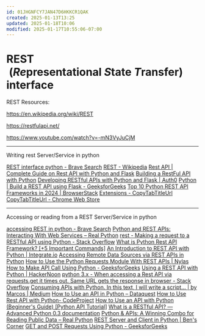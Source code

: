 ```yaml
---
id: 01JHGNFCY7JAN47D6HKKCR1QAK
created: 2025-01-13T13:25
updated: 2025-01-18T10:06
modified: 2025-01-17T10:55:06-07:00
---
```

# REST  (<b><i>Re</i></b>presentational <b><i>S</i></b>tate <b><i>T</i></b>ransfer) interface

REST Resources:

https://en.wikipedia.org/wiki/REST

https://restfulapi.net/

https://www.youtube.com/watch?v=-mN3VyJuCjM

---

Writing rest Server/Service in python

[REST interface python - Brave Search](https://search.brave.com/search?q=REST+interface+python&source=web&summary=1&conversation=31c722b1c56b032e7001db)
[REST - Wikipedia](https://en.wikipedia.org/wiki/REST)
[Rest API | Complete Guide on Rest API with Python and Flask](https://www.analyticsvidhya.com/blog/2022/01/rest-api-with-python-and-flask/)
[Building a RestFul API with Python](https://cto.ai/blog/building-a-restful-api-with-python/)
[Developing RESTful APIs with Python and Flask | Auth0](https://auth0.com/blog/developing-restful-apis-with-python-and-flask/)
[Python | Build a REST API using Flask - GeeksforGeeks](https://www.geeksforgeeks.org/python-build-a-rest-api-using-flask/)
[Top 10 Python REST API Frameworks in 2024 | BrowserStack](https://www.browserstack.com/guide/top-python-rest-api-frameworks)
[Extensions - CopyTabTitleUrl](chrome://extensions/?options=lmgbdjfoaihhgdphombpgjpaohjfeapp)
[CopyTabTitleUrl - Chrome Web Store](https://chromewebstore.google.com/detail/copytabtitleurl/lmgbdjfoaihhgdphombpgjpaohjfeapp)


---

Accessing or reading from a REST Server/Service in python

[accessing REST in python - Brave Search](https://search.brave.com/search?q=accessing+REST+in+python&source=desktop&summary=1&conversation=4150b53d5a24e28891c9c9)
[Python and REST APIs: Interacting With Web Services – Real Python](https://realpython.com/api-integration-in-python/)
[rest - Making a request to a RESTful API using Python - Stack Overflow](https://stackoverflow.com/questions/17301938/making-a-request-to-a-restful-api-using-python)
[What is Python Rest API Framework? [+5 Important Commands]](https://hevodata.com/learn/python-rest-apis/)
[An Introduction to REST API with Python | Integrate.io](https://www.integrate.io/blog/an-introduction-to-rest-api-with-python/)
[Accessing Remote Data Sources via REST APIs in Python](https://www.relataly.com/access-remote-data-sources-using-rest-apis-in-python/278/)
[How to Use the Python Requests Module With REST APIs | Nylas](https://www.nylas.com/blog/use-python-requests-module-rest-apis/)
[How to Make API Call Using Python - GeeksforGeeks](https://www.geeksforgeeks.org/how-to-make-api-calls-using-python/)
[Using a REST API with Python | HackerNoon](https://hackernoon.com/using-a-rest-api-with-python)
[python 3.x - When accessing a Rest API via requests.get it times out. Same URL gets the response in browser - Stack Overflow](https://stackoverflow.com/questions/74721968/when-accessing-a-rest-api-via-requests-get-it-times-out-same-url-gets-the-respo)
[Consuming APIs with Python. In this text, I will write a script… | by Marcos | Medium](https://mmarcosab.medium.com/consuming-rest-apis-with-python-b32e9f36afa4)
[How to Use an API in Python – Dataquest](https://www.dataquest.io/blog/api-in-python/)
[How to Use Rest API with Python- CodeProject](https://www.codeproject.com/Articles/5319146/How-to-Use-Rest-API-with-Python)
[How to Use an API with Python (Beginner's Guide) [Python API Tutorial]](https://rapidapi.com/blog/how-to-use-an-api-with-python/)
[What is a RESTful API? — Advanced Python 0.3 documentation](https://advanced-python.readthedocs.io/en/latest/rest/what-is-rest.html)
[Python & APIs: A Winning Combo for Reading Public Data – Real Python](https://realpython.com/python-api/)
[REST Server and Client in Python | Ben's Corner](https://www.bbkane.com/blog/rest-server-and-client-in-python/)
[GET and POST Requests Using Python - GeeksforGeeks](https://www.geeksforgeeks.org/get-post-requests-using-python/)

